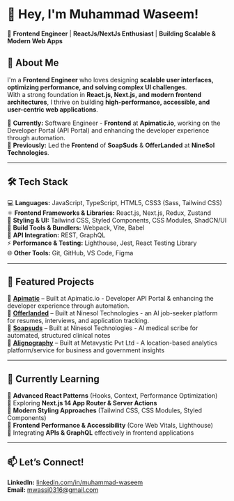 # **👋 Hey, I'm Muhammad Waseem!**

🚀 **Frontend Engineer** | **ReactJs/NextJs Enthusiast** | **Building Scalable & Modern Web Apps**

## **🌟 About Me**

I'm a **Frontend Engineer** who loves designing **scalable user interfaces, optimizing performance, and solving complex UI challenges**.  
With a strong foundation in **React.js, Next.js, and modern frontend architectures**, I thrive on building **high-performance, accessible, and user-centric web applications**.

🔹 **Currently:** Software Engineer - **Frontend** at **Apimatic.io**, working on the Developer Portal (API Portal) and enhancing the developer experience through automation.  
🔹 **Previously:** Led the **Frontend** of **SoapSuds** & **OfferLanded** at **NineSol Technologies**.

---

## **🛠️ Tech Stack**

💻 **Languages:** JavaScript, TypeScript, HTML5, CSS3 (Sass, Tailwind CSS)  
⚛️ **Frontend Frameworks & Libraries:** React.js, Next.js, Redux, Zustand  
🎨 **Styling & UI:** Tailwind CSS, Styled Components, CSS Modules, ShadCN/UI  
🧰 **Build Tools & Bundlers:** Webpack, Vite, Babel  
🔌 **API Integration:** REST, GraphQL  
⚡ **Performance & Testing:** Lighthouse, Jest, React Testing Library  
🌐 **Other Tools:** Git, GitHub, VS Code, Figma

---

## **🚀 Featured Projects**

📌 **[Apimatic](https://app.apimatic.io/)** – Built at Apimatic.io - Developer API Portal & enhancing the developer experience through automation.  
📌 **[Offerlanded](https://app.offerlanded.com/login)** – Built at Ninesol Technologies - an AI job-seeker platform for resumes, interviews, and application tracking.  
📌 **[Soapsuds](https://app.soapsuds.io/login/)** – Built at Ninesol Technologies - AI medical scribe for automated, structured clinical notes  
📌 **[Alignography](https://portal.alignography.com/auth)** – Built at Metavystic Pvt Ltd - A location-based analytics platform/service for business and government insights

---

## **🌱 Currently Learning**

🔹 **Advanced React Patterns** (Hooks, Context, Performance Optimization)  
🔹 Exploring **Next.js 14 App Router & Server Actions**  
🔹 **Modern Styling Approaches** (Tailwind CSS, CSS Modules, Styled Components)  
🔹 **Frontend Performance & Accessibility** (Core Web Vitals, Lighthouse)  
🔹 Integrating **APIs & GraphQL** effectively in frontend applications

---

## **📫 Let’s Connect!**

**LinkedIn:** [linkedin.com/in/muhammad-waseem](https://www.linkedin.com/in/muhammad-waseem-48308017b/)  
**Email:** mwassi0316@gmail.com
